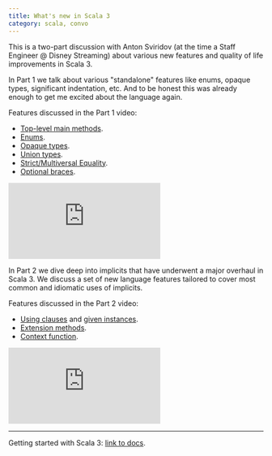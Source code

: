 ```yaml
---
title: What's new in Scala 3
category: scala, convo
---
```


This is a two-part discussion with Anton Sviridov (at the time a Staff Engineer @ Disney Streaming) about various new features and quality of life improvements in Scala 3.

In Part 1 we talk about various "standalone" features like enums, opaque types, significant indentation, etc. And to be honest this was already enough to get me excited about the language again.

<!--more-->

Features discussed in the Part 1 video:

- [Top-level main methods](https://dotty.epfl.ch/docs/reference/changed-features/main-functions.html).
- [Enums](https://dotty.epfl.ch/docs/reference/enums/enums.html).
- [Opaque types](https://dotty.epfl.ch/docs/reference/other-new-features/opaques.html).
- [Union types](https://dotty.epfl.ch/docs/reference/new-types/union-types.html).
- [Strict/Multiversal Equality](https://dotty.epfl.ch/docs/reference/contextual/multiversal-equality.html).
- [Optional braces](https://dotty.epfl.ch/docs/reference/other-new-features/indentation.html).

<div class="video-container">
<iframe class="video" src="https://www.youtube.com/embed/GCuskYmhvAc" frameborder="0" allow="accelerometer; autoplay; clipboard-write; encrypted-media; gyroscope; picture-in-picture" allowfullscreen></iframe>
</div>

In Part 2 we dive deep into implicits that have underwent a major overhaul in
Scala 3. We discuss a set of new language features tailored to cover most common
and idiomatic uses of implicits.

Features discussed in the Part 2 video:

- [Using clauses](https://docs.scala-lang.org/scala3/reference/contextual/using-clauses.html)
  and [given instances](https://docs.scala-lang.org/scala3/reference/contextual/givens.html).
- [Extension methods](https://docs.scala-lang.org/scala3/reference/contextual/extension-methods.html).
- [Context function](https://docs.scala-lang.org/scala3/reference/contextual/context-functions.html).

<div class="video-container">
<iframe class="video" src="https://www.youtube.com/embed/TdwkzNq2gY0" frameborder="0" allow="accelerometer; autoplay; clipboard-write; encrypted-media; gyroscope; picture-in-picture" allowfullscreen></iframe>
</div>

---

Getting started with Scala 3: [link to docs](https://dotty.epfl.ch/#getting-started).

